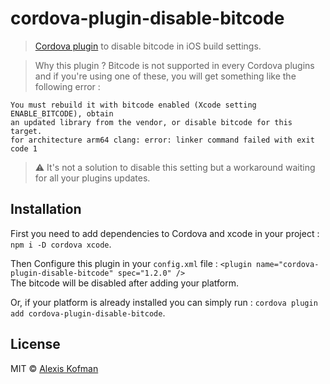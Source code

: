 # cordova-plugin-disable-bitcode

> [Cordova plugin](https://www.npmjs.com/package/cordova-plugin-disable-bitcode) to disable bitcode in iOS build settings.

> Why this plugin ?
Bitcode is not supported in every Cordova plugins and if you're using one of these, you will get something like the following error :
```
You must rebuild it with bitcode enabled (Xcode setting ENABLE_BITCODE), obtain
an updated library from the vendor, or disable bitcode for this target.
for architecture arm64 clang: error: linker command failed with exit code 1
```

> :warning: It's not a solution to disable this setting but a workaround waiting for all your plugins updates.

## Installation
First you need to add dependencies to Cordova and xcode in your project : `npm i -D cordova xcode`.
  
Then Configure this plugin in your `config.xml` file : `<plugin name="cordova-plugin-disable-bitcode" spec="1.2.0" />`
<br/>The bitcode will be disabled after adding your platform.

Or, if your platform is already installed you can simply run : `cordova plugin add cordova-plugin-disable-bitcode`.

## License

MIT © [Alexis Kofman](http://twitter.com/alexiskofman)
